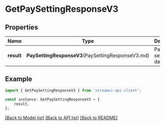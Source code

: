 # GetPaySettingResponseV3


## Properties

Name | Type | Description | Notes
------------ | ------------- | ------------- | -------------
**result** | **PaySettingResponseV3**(PaySettingResponseV3.md) | Pay settings data data | [default to undefined]

## Example

```typescript
import { GetPaySettingResponseV3 } from 'streamvi-api-client';

const instance: GetPaySettingResponseV3 = {
    result,
};
```

[[Back to Model list]](../README.md#documentation-for-models) [[Back to API list]](../README.md#documentation-for-api-endpoints) [[Back to README]](../README.md)
